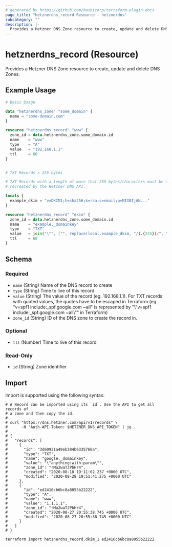 ```yaml
---
# generated by https://github.com/hashicorp/terraform-plugin-docs
page_title: "hetznerdns_record Resource - hetznerdns"
subcategory: ""
description: |-
  Provides a Hetzner DNS Zone resource to create, update and delete DNS Zones.
---
```


# hetznerdns_record (Resource)

Provides a Hetzner DNS Zone resource to create, update and delete DNS Zones.

## Example Usage

```terraform
# Basic Usage

data "hetznerdns_zone" "some_domain" {
  name = "some-domain.com"
}

resource "hetznerdns_record" "www" {
  zone_id = data.hetznerdns_zone.some_domain.id
  name    = "www"
  type    = "A"
  value   = "192.168.1.1"
  ttl     = 60
}


# TXT Records > 255 bytes

# TXT Records with a length of more that 255 bytes/characters must be split, otherwise the resource will always be
# recreated by the Hetzner DNS API.

locals {
  example_dkim = "v=DKIM1;h=sha256;k=rsa;s=email;p=MIIBIjAN..."
}

resource "hetznerdns_record" "dkim" {
  zone_id = data.hetznerdns_zone.some_domain.id
  name    = "example._domainkey"
  type    = "TXT"
  value   = join("\"", ["", replace(local.example_dkim, "/(.{255})/", "$1\" \""), " "])
  ttl     = 60
}
```

<!-- schema generated by tfplugindocs -->
## Schema

### Required

- `name` (String) Name of the DNS record to create
- `type` (String) Time to live of this record
- `value` (String) The value of the record (eg. 192.168.1.1). For TXT records with quoted values, the quotes have to be escaped in Terraform  (eg. "v=spf1 include:\_spf.google.com ~all" is represented by  "\\"v=spf1 include:\_spf.google.com ~all\\"" in Terraform)
- `zone_id` (String) ID of the DNS zone to create the record in.

### Optional

- `ttl` (Number) Time to live of this record

### Read-Only

- `id` (String) Zone identifier

## Import

Import is supported using the following syntax:

```shell
# A Record can be imported using its `id`. Use the API to get all records of
# a zone and then copy the id.
#
# curl "https://dns.hetzner.com/api/v1/records" \
#      -H "Auth-API-Token: $HETZNER_DNS_API_TOKEN" | jq .
#
# {
#   "records": [
#     {
#       "id": "3d60921a49eb384b6335766a",
#       "type": "TXT",
#       "name": "google._domainkey",
#       "value": "\"anything:with:param\"",
#       "zone_id": "rMu2waTJPbHr4",
#       "created": "2020-08-18 19:11:02.237 +0000 UTC",
#       "modified": "2020-08-28 19:51:41.275 +0000 UTC"
#     },
#     {
#       "id": "ed2416cb6bc8a8055b22222",
#       "type": "A",
#       "name": "www",
#       "value": "1.1.1.1",
#       "zone_id": "rMu2waTJPbHr4",
#       "created": "2020-08-27 20:55:38.745 +0000 UTC",
#       "modified": "2020-08-27 20:55:38.745 +0000 UTC"
#     }
#   ]
# }

terraform import hetznerdns_record.dkim_1 ed2416cb6bc8a8055b22222
```
